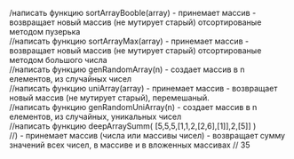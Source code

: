 /написать функцию sortArrayBooble(array) - принемает массив - возвращает новый массив (не мутирует старый) отсортированые методом пузерька <br/>
//написать функцию sortArrayMax(array) - принемает массив - возвращает новый массив (не мутирует старый) отсортированые методом большого числа <br/>
//написать функцию genRandomArray(n) -  создает массив в n елементов, из случайных чисел <br/>
//написать функцию uniArray(array) -  принемает массив - возвращает новый массив (не мутирует старый), перемешаный. <br/>
//написать функцию genRandomUniArray(n) -  создает массив в n елементов, из случайных, уникальных чисел <br/>
//написать функцию deepArraySumm(
  [5,5,5,[1,1,2,[2,6],[1]],2,[5]] ) <br/>
//) - принемает массив (числа или массивы чисел) - возвращает сумму значений всех чисел, в массиве и в вложенных массивах // 35 <br/>
